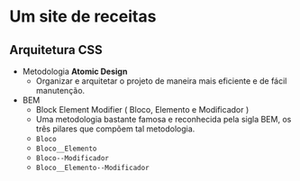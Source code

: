 # Um site de receitas

## Arquitetura CSS
-  Metodologia **Atomic Design**
	- Organizar e arquitetar o projeto de maneira mais eficiente e de fácil manutenção.
- BEM
	- Block Element Modifier ( Bloco, Elemento e Modificador )
	- Uma metodologia bastante famosa e reconhecida pela sigla BEM, os três pilares que compõem tal metodologia.
	- `Bloco`
	- `Bloco__Elemento`
	- `Bloco--Modificador`
	- `Bloco__Elemento--Modificador`
